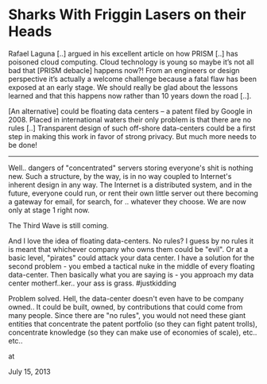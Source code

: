 # Sharks With Friggin Lasers on their Heads
Rafael Laguna [..] argued in his excellent article on how PRISM [..] has poisoned cloud computing. Cloud technology is young so maybe it’s not all bad that [PRISM debacle] happens now?! From an engineers or design perspective it’s actually a welcome challenge because a fatal flaw has been exposed at an early stage. We should really be glad about the lessons learned and that this happens now rather than 10 years down the road [..]. 

[An alternative] could be floating data centers – a patent filed by Google in 2008. Placed in international waters their only problem is that there are no rules [..] Transparent design of such off-shore data-centers could be a first step in making this work in favor of strong privacy. But much more needs to be done!

---

Well.. dangers of "concentrated" servers storing everyone's shit is nothing new. Such a structure, by the way, is in no way  coupled to Internet's inherent design in any way. The Internet is a distributed system, and in the future, everyone could run, or rent their own little server out there becoming  a gateway for email, for search, for .. whatever they choose. We are now only at stage 1 right now.

The Third Wave is still coming.

And  I love the idea of floating data-centers. No rules? I guess by no rules it is meant that whichever company who owns them could be "evil". Or at a basic level, "pirates" could attack your data center. I have a solution for the second problem - you embed a tactical nuke in the middle of every floating data-center. Then basically what you are saying is - you approach my data center motherf..ker.. your ass is grass. #justkidding

Problem solved. Hell, the data-center doesn't even have to be company owned.. It could be built, owned, by contributions that could come from many people. Since there are "no rules", you would not need these giant entities that concentrate the patent portfolio (so they can fight patent trolls), concentrate knowledge (so they can  make use of economies of scale), etc.. etc..








at

July 15, 2013
















